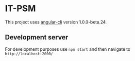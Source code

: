 # IT-PSM

This project uses [angular-cli](https://github.com/angular/angular-cli) version 1.0.0-beta.24.

## Development server
For development purposes use `npm start` and then navigate to `http://localhost:2000/`